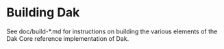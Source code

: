 Building Dak
=============
See doc/build-*.md for instructions on building the various
elements of the Dak Core reference implementation of Dak.
